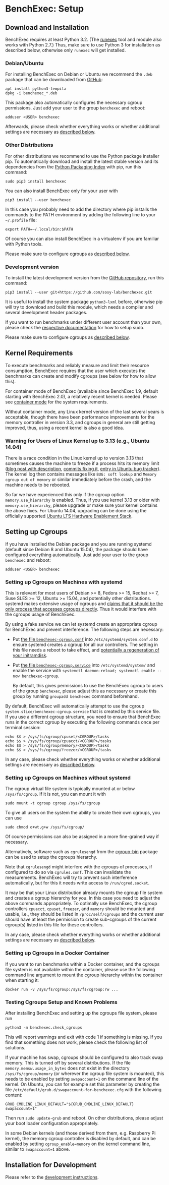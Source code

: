 # BenchExec: Setup

## Download and Installation

BenchExec requires at least Python 3.2.
(The [runexec](runexec.md) tool and module also works with Python 2.7.)
Thus, make sure to use Python 3 for installation as described below,
otherwise only `runexec` will get installed.

### Debian/Ubuntu

For installing BenchExec on Debian or Ubuntu we recommend the `.deb` package
that can be downloaded from [GitHub](https://github.com/sosy-lab/benchexec/releases):

    apt install python3-tempita
    dpkg -i benchexec_*.deb

This package also automatically configures the necessary cgroup permissions.
Just add your user to the group `benchexec` and reboot:

    adduser <USER> benchexec

Afterwards, please check whether everything works
or whether additional settings are necessary as [described below](#testing-cgroups-setup-and-known-problems).

### Other Distributions

For other distributions we recommend to use the Python package installer pip.
To automatically download and install the latest stable version and its dependencies
from the [Python Packaging Index](https://pypi.python.org/pypi/BenchExec) with pip,
run this command:

    sudo pip3 install benchexec

You can also install BenchExec only for your user with

    pip3 install --user benchexec

In this case you probably need to add the directory where pip installs the commands
to the PATH environment by adding the following line to your `~/.profile` file:

    export PATH=~/.local/bin:$PATH

Of course you can also install BenchExec in a virtualenv if you are familiar with Python tools.

Please make sure to configure cgroups as [described below](#setting-up-cgroups).

### Development version

To install the latest development version from the
[GitHub repository](https://github.com/sosy-lab/benchexec), run this command:

    pip3 install --user git+https://github.com/sosy-lab/benchexec.git

It is useful to install the system package `python3-lxml` before,
otherwise pip will try to download and build this module,
which needs a compiler and several development header packages.

If you want to run benchmarks under different user account than your own,
please check the [respective documentation](separate-user.md) for how to setup sudo.

Please make sure to configure cgroups as [described below](#setting-up-cgroups).


## Kernel Requirements

To execute benchmarks and reliably measure and limit their resource consumption,
BenchExec requires that the user which executes the benchmarks
can create and modify cgroups (see below for how to allow this).

For container mode of BenchExec (available since BenchExec 1.9, default starting with BenchExec 2.0),
a relatively recent kernel is needed.
Please see [container mode](container.md) for the system requirements.

Without container mode, any Linux kernel version of the last several years is
acceptable, though there have been performance improvements for the memory
controller in version 3.3, and cgroups in general are still getting improved, thus,
using a recent kernel is also a good idea.

### Warning for Users of Linux Kernel up to 3.13 (e.g., Ubuntu 14.04)

There is a race condition in the Linux kernel up to version 3.13
that sometimes causes the machine to freeze if a process hits its memory limit
([blog post with description](https://community.nitrous.io/posts/stability-and-a-linux-oom-killer-bug),
[commits fixing it](https://git.kernel.org/cgit/linux/kernel/git/torvalds/linux.git/log/?id=4d4048be8a93769350efa31d2482a038b7de73d0&qt=range&q=9853a407b97d8d066b5a865173a4859a3e69fd8a...4d4048be8a93769350efa31d2482a038b7de73d0),
[entry in Ubuntu bug tracker](https://bugs.launchpad.net/ubuntu/+source/linux/+bug/1510196)).
The kernel log then contains messages like `BUG: soft lookup`
and `Memory cgroup out of memory` or similar immediately before the crash,
and the machine needs to be rebooted.

So far we have experienced this only if the cgroup option `memory.use_hierarchy` is enabled.
Thus, if you use kernel 3.13 or older with `memory.use_hierarchy`,
please upgrade or make sure your kernel contains the above fixes.
For Ubuntu 14.04, upgrading can be done using the officially supported
[Ubuntu LTS Hardware Enablement Stack](https://wiki.ubuntu.com/Kernel/LTSEnablementStack).


## Setting up Cgroups

If you have installed the Debian package and you are running systemd
(default since Debian 8 and Ubuntu 15.04),
the package should have configured everything automatically.
Just add your user to the group `benchexec` and reboot:

    adduser <USER> benchexec

### Setting up Cgroups on Machines with systemd

This is relevant for most users of Debian >= 8, Fedora >= 15, Redhat >= 7, Suse SLES >= 12, Ubuntu >= 15.04,
and potentially other distributions.
systemd makes extensive usage of cgroups and [claims that it should be the only process that accesses cgroups directly](https://wiki.freedesktop.org/www/Software/systemd/ControlGroupInterface/).
Thus it would interfere with the cgroups usage of BenchExec.

By using a fake service we can let systemd create an appropriate cgroup for BenchExec
and prevent interference.
The following steps are necessary:

 * Put [the file `benchexec-cgroup.conf`](../debian/additional_files/lib/systemd/system.conf.d/benchexec-cgroup.conf)
   into `/etc/systemd/system.conf.d`
   to ensure systemd creates a cgroup for all our controllers.
   The setting in this file needs a reboot to take effect,
   and [potentially a regeneration of your initramdisk](http://www.freedesktop.org/software/systemd/man/systemd-system.conf.html#Options).

 * Put [the file `benchexec-cgroup.service`](../debian/benchexec-cgroup.service)
   into `/etc/systemd/system/`
   and enable the service with `systemctl daemon-reload; systemctl enable --now benchexec-cgroup`.

   By default, this gives permissions to use the BenchExec cgroup to users of
   the group `benchexec`, please adjust this as necessary or create this group
   by running `groupadd benchexec` command beforehand.

By default, BenchExec will automatically attempt to use the cgroup
`system.slice/benchexec-cgroup.service` that is created by this service file.
If you use a different cgroup structure,
you need to ensure that BenchExec runs in the correct cgroup
by executing the following commands once per terminal session:
```
echo $$ > /sys/fs/cgroup/cpuset/<CGROUP>/tasks
echo $$ > /sys/fs/cgroup/cpuacct/<CGROUP>/tasks
echo $$ > /sys/fs/cgroup/memory/<CGROUP>/tasks
echo $$ > /sys/fs/cgroup/freezer/<CGROUP>/tasks
```

In any case, please check whether everything works
or whether additional settings are necessary as [described below](#testing-cgroups-setup-and-known-problems).

### Setting up Cgroups on Machines without systemd

The cgroup virtual file system is typically mounted at or below `/sys/fs/cgroup`.
If it is not, you can mount it with

    sudo mount -t cgroup cgroup /sys/fs/cgroup

To give all users on the system the ability to create their own cgroups,
you can use

    sudo chmod o+wt,g+w /sys/fs/cgroup/

Of course permissions can also be assigned in a more fine-grained way if necessary.

Alternatively, software such as `cgrulesengd` from
the [cgroup-bin](http://libcg.sourceforge.net/) package
can be used to setup the cgroups hierarchy.

Note that `cgrulesengd` might interfere with the cgroups of processes,
if configured to do so via `cgrules.conf`.
This can invalidate the measurements.
BenchExec will try to prevent such interference automatically,
but for this it needs write access to `/run/cgred.socket`.

It may be that your Linux distribution already mounts the cgroup file system
and creates a cgroup hierarchy for you.
In this case you need to adjust the above commands appropriately.
To optimally use BenchExec,
the cgroup controllers `cpuacct`, `cpuset`, `freezer`, and `memory`
should be mounted and usable,
i.e., they should be listed in `/proc/self/cgroups` and the current user
should have at least the permission to create sub-cgroups of the current cgroup(s)
listed in this file for these controllers.

In any case, please check whether everything works
or whether additional settings are necessary as [described below](#testing-cgroups-setup-and-known-problems).

### Setting up Cgroups in a Docker Container

If you want to run benchmarks within a Docker container,
and the cgroups file system is not available within the container,
please use the following command line argument
to mount the cgroup hierarchy within the container when starting it:

    docker run -v /sys/fs/cgroup:/sys/fs/cgroup:rw ...

### Testing Cgroups Setup and Known Problems

After installing BenchExec and setting up the cgroups file system, please run

    python3 -m benchexec.check_cgroups

This will report warnings and exit with code 1 if something is missing.
If you find that something does not work,
please check the following list of solutions.

If your machine has swap, cgroups should be configured to also track swap memory.
This is turned off by several distributions.
If the file `memory.memsw.usage_in_bytes` does not exist in the directory
`/sys/fs/cgroup/memory` (or wherever the cgroup file system is mounted),
this needs to be enabled by setting `swapaccount=1` on the command line of the kernel.
On Ubuntu, you can for example set this parameter by creating the file
`/etc/default/grub.d/swapaccount-for-benchexec.cfg` with the following content:

    GRUB_CMDLINE_LINUX_DEFAULT="${GRUB_CMDLINE_LINUX_DEFAULT} swapaccount=1"

Then run `sudo update-grub` and reboot.
On other distributions, please adjust your boot loader configuration appropriately.

In some Debian kernels (and those derived from them, e.g. Raspberry Pi kernel),
the memory cgroup controller is disabled by default, and can be enabled by
setting `cgroup_enable=memory` on the kernel command line, similar to
`swapaccount=1` above.


## Installation for Development

Please refer to the [development instructions](DEVELOPMENT.md).
